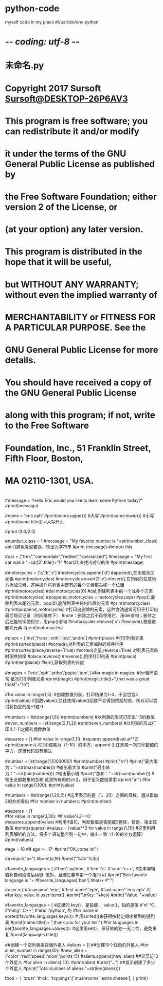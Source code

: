 # python-code
myself code in my place
#!/usr/bin/env python
# -*- coding: utf-8 -*-
#
#       未命名.py
#       
#       Copyright 2017 Sursoft <Sursoft@DESKTOP-26P6AV3>
#       
#       This program is free software; you can redistribute it and/or modify
#       it under the terms of the GNU General Public License as published by
#       the Free Software Foundation; either version 2 of the License, or
#       (at your option) any later version.
#       
#       This program is distributed in the hope that it will be useful,
#       but WITHOUT ANY WARRANTY; without even the implied warranty of
#       MERCHANTABILITY or FITNESS FOR A PARTICULAR PURPOSE.  See the
#       GNU General Public License for more details.
#       
#       You should have received a copy of the GNU General Public License
#       along with this program; if not, write to the Free Software
#       Foundation, Inc., 51 Franklin Street, Fifth Floor, Boston,
#       MA 02110-1301, USA.
#       
#       
#message = "Hello Eric,would you like to learn some Python today?"
#print(message)

#name = 'eric.eph'
#print(name.upper())  #大写
#print(name.lower())  #小写
#print(name.title())  #大写开头

#print (3.0/2.0)

#number_class = 1
#message = "My favorite number is "+str(number_class)  #str()避免类型错误，输出为字符串
#print (message)
#import this

#car = ["trek","cannondale","redline","specialized"]
#message = "My first car was a "+car[2].title()+"!"    #car(2),查找出对应的值
#print(message)

#motorcycles = ['a','b','c']
#motorcycles.append('d')    #append(),在末尾添加元素
#print(motorcycles)
#motorcycles.insert(3,'e')  #insert(),在列表的任意地方添加元素，这种操作将列表中既有的每个元素都右移一个位置
#print(motorcycles)
#del motorcycles[0]         #del,删除列表中的一个或多个元素
#print(motorcycles)
#poppend_motorcycles = motorcycles.pop()  #pop(),删除列表末尾的元素，pop(0),删除列表中任何位置的元素
#print(motorcycles)                       
#print(poppend_motorcycles)    #打印出删除的元素，这种方法通常可用于打印出最后购买记录（时间排序下）
                              #note：删除之后不再使用它，用del语句；删除之后还能继续使用它，用pop()语句
#motorcycles.remove('b')     #remove(),根据值删除元素
#print(motorcycles)

#place = ['inst','frans','erth','ijest','andre']
#print(place)                                   #打印列表元素
#print(sorted(place))                           #sorted(),对列表的元素临时的顺序排序
#print(sorted(place,reverse=True))              #sorted(变量,reverce=True)   对列表元素临时倒序排序
#place.reverse()                                #reverse(),倒序打印列表
#print(place)
#print(len(place))                              #len(),获取列表的长度

#magics = ['eric','eph','artho','pupto','tom',]
#for magic in magics:             #for循环语句,依次打印列表元素
    #print(magic)
    #print(magic.title()+",that was a great trick!"+"\n")
    
#for value in range(1,5):    #创建数值列表，打印结果为1-4，不会包含5
	#print(value)            #函数value(),往往使用value()函数不会得到预期的值，所以可以尝试将指定的值+1或-1

#numbers = list(range(1,6))
#print(numbers)            #以列表的形式打印出1-5的数值
#even_numbers = list(range(2,11,2)) 
#print(even_numbers)       #以列表的形式打印出1-11之间的偶数数值  

#squares = []
#for value in range(1,11):
	#squares.append(value**2)
#print(squares)            #打印结果为（1-10）的平方，append.(),在末尾一次打印数值的平方，这里代码没有缩进

#number = list(range(1,1000000)) 
#print(number)
#print("\n")
#print("最大值为："+str(max(number)))    #输出最大值
#print("最小值为："+str(min(number)))    #输出最小值
#print("总和："+str(sum(number)))       #输出全部数集的总和    这里所有用的str()，用于定义数据类型
#print("\n")
#for value in range(1,100):
	#print(value)
	
#numbers = list(range(1,20,2))  #这里表示的是（1，20）之间的奇数，通过累加2的方式得出
#for number in numbers:
	#print(number)

#squares = []	
#for value in range(3,30):
	#if value%3==0:    
	   #squares.append(value)           #利用if语句，判断数值是否能被3整除，若是，输出该数值
#print(squares)
#values = [value**3 for value in range(1,11)]    #这里利用列表解析的方法，将多个语句整合到一句中，输出一致（1-10的立方运算）
#print(values)

#age = 18
#if age >= 17:
	#print("OK,come in!")
	
#a=input("a=")
#b=int(a,16)
#print("%#x"%(b))

#favorite_languages = {
      #'ben':'python',
      #'tom':'c',
      #'som':'c++',     #文本编辑器将自动缩进后续键-值对，且缩进量与第一个相同
      #}
#print("Ben favorite language is "+
   #favorite_languages['ben'].title()+
   #".")

#user = {
   #'usename':'eric',
   #'first name':'eph',
   #'last name':'eric.eph'
   #}
#for key, value in user.items():
	#print("\nKey: "+key)
	#print("Value: "+value)
	
#favorite_languages = {       #这里的.key()，是指键，.value()，指的是值
   #'ni':'C',
   #'ming':'C++',
   #'eric':'python',
   #}
#for name in sorted(favorite_languages.keys()):     # 用sorted()来获得按特定顺序排列的键列表
	#print(name.title()+ ",thank you for your tell!")
#for languages in set(favorite_languages.values()):     #这里用set()，保证值的独一无二性，避免重复
	#print(languages.title())	
	
##创建一个空列表来存储外星人
#aliens = []
##创建10个红色的外星人
#for alien_number in range(40):
	#new_alien = {'color':'red','speed':'slow','points':5}
	#aliens.append(new_alien)
##显示前10个外星人
#for alien in aliens[:10]:
	#print(alien)
#print("...")
##显示创建了多少个外星人
#print("Total number of aliens:"+str(len(aliens)))

food = {
  'crust':'thick',
  'toppings':['mushrooms','extra cheese'],
  }
print()

